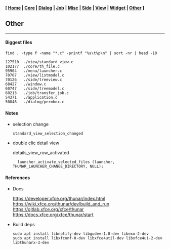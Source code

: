 **[ [Home](00-Home.html) | [Core](01-Core.html) | [Dialog](02-Dialog.html) | [Job](03-Job.html) | [Misc](05-Misc.html) | [Side](06-Side.html) | [View](07-View.html) | [Widget](08-Widget.html) | [Other](99-Other.html) ]**

## Other

---

#### Biggest files

```
find . -type f -name "*.c" -printf "%s\t%p\n" | sort -nr | head -10

127510	./view/standard_view.c
102177	./core/th_file.c
95904	./menu/launcher.c
70707	./view/listmodel.c
70126	./side/treeview.c
68427	./window.c
60747	./side/treemodel.c
60213	./job/transfer_job.c
54371	./application.c
50846	./dialog/permbox.c
```



#### Notes

* selection change
    
    `standard_view_selection_changed`

* double clic detail view

    details_view_row_activated

        launcher_activate_selected_files (launcher, THUNAR_LAUNCHER_CHANGE_DIRECTORY, NULL);



#### References

* Docs
    
    https://developer.xfce.org/thunar/index.html  
    https://wiki.xfce.org/thunar/dev/build_and_run  
    https://gitlab.xfce.org/xfce/thunar  
    https://docs.xfce.org/xfce/thunar/start  

* Build deps
    
    ```
    sudo apt install libnotify-dev libgudev-1.0-dev libexo-2-dev
    sudo apt install libxfconf-0-dev libxfce4util-dev libxfce4ui-2-dev libthunarx-3-dev
    ```


